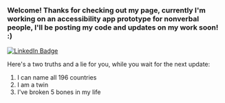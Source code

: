 ### Welcome! Thanks for checking out my page, currently I'm working on an accessibility app prototype for nonverbal people, I'll be posting my code and updates on my work soon! :)

<div id="badges">
  <a href="your-linkedin-UR](https://www.linkedin.com/in/nathan-crane-623245290/">
    <img src="https://img.shields.io/badge/LinkedIn-blue?style=for-the-badge&logo=linkedin&logoColor=white" alt="LinkedIn Badge"/>
  </a>
</div>

Here's a two truths and a lie for you, while you wait for the next update:
1. I can name all 196 countries
2. I am a twin
3. I've broken 5 bones in my life



